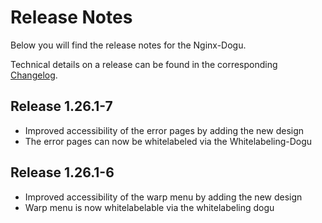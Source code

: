 # Release Notes

Below you will find the release notes for the Nginx-Dogu.

Technical details on a release can be found in the corresponding [Changelog](https://docs.cloudogu.com/de/docs/dogus/nginx/CHANGELOG/).

## Release 1.26.1-7

* Improved accessibility of the error pages by adding the new design
* The error pages can now be whitelabeled via the Whitelabeling-Dogu

## Release 1.26.1-6

* Improved accessibility of the warp menu by adding the new design
* Warp menu is now whitelabelable via the whitelabeling dogu